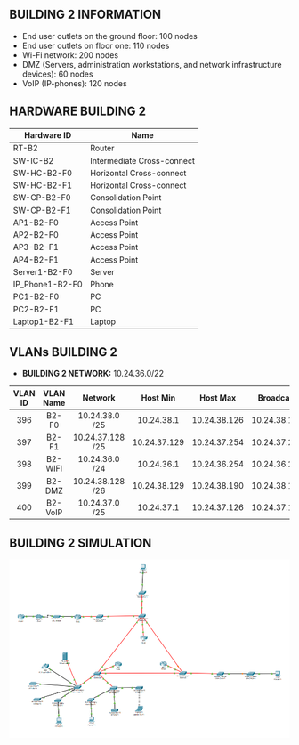 ## BUILDING 2 INFORMATION
- End user outlets on the ground floor: 100 nodes
- End user outlets on floor one: 110 nodes
- Wi-Fi network: 200 nodes
- DMZ (Servers, administration workstations, and network infrastructure devices): 60 nodes
- VoIP (IP-phones): 120 nodes

## HARDWARE BUILDING 2 ##

| Hardware ID     | Name                       |
|-----------------|----------------------------|
| RT-B2           | Router                     |
| SW-IC-B2        | Intermediate Cross-connect |
| SW-HC-B2-F0     | Horizontal Cross-connect   |
| SW-HC-B2-F1     | Horizontal Cross-connect   |
| SW-CP-B2-F0     | Consolidation Point        |
| SW-CP-B2-F1     | Consolidation Point        |
| AP1-B2-F0       | Access Point               |
| AP2-B2-F0       | Access Point               |
| AP3-B2-F1       | Access Point               |
| AP4-B2-F1       | Access Point               |
| Server1-B2-F0   | Server                     |
| IP_Phone1-B2-F0 | Phone                      |
| PC1-B2-F0       | PC                         |
| PC2-B2-F1       | PC                         |
| Laptop1-B2-F1   | Laptop                     |

## VLANs BUILDING 2 ##

- **BUILDING 2 NETWORK:** 10.24.36.0/22

| VLAN ID | VLAN Name |     Network      |   Host Min   |   Host Max   |  Broadcast   |
|:-------:|:---------:|:----------------:|:------------:|:------------:|:------------:|
|   396   |   B2-F0   |  10.24.38.0 /25  |  10.24.38.1  | 10.24.38.126 | 10.24.38.127 |
|   397   |   B2-F1   | 10.24.37.128 /25 | 10.24.37.129 | 10.24.37.254 | 10.24.37.255 |
|   398   |  B2-WIFI  |  10.24.36.0 /24  |  10.24.36.1  | 10.24.36.254 | 10.24.36.255 |
|   399   |  B2-DMZ   | 10.24.38.128 /26 | 10.24.38.129 | 10.24.38.190 | 10.24.38.191 |
|   400   |  B2-VoIP  |  10.24.37.0 /25  |  10.24.37.1  | 10.24.37.126 | 10.24.37.127 |

## BUILDING 2 SIMULATION ##

![building2.png](building2.png)